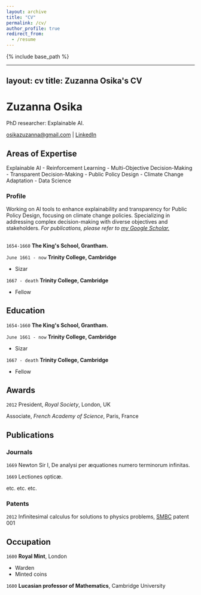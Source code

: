 ```yaml
---
layout: archive
title: "CV"
permalink: /cv/
author_profile: true
redirect_from:
  - /resume
---
```


{% include base_path %}

---
layout: cv
title: Zuzanna Osika's CV
---
# Zuzanna Osika
PhD researcher: Explainable AI.

<div id="webaddress">
<a href="osikazuzanna@gmail.com">osikazuzanna@gmail.com</a>
| <a href="linkedin.com/zuzanna-osika">LinkedIn</a>
</div>


## Areas of Expertise

Explainable AI - Reinforcement Learning - Multi-Objective Decision-Making - Transparent Decision-Making - Public Policy Design - Climate Change Adaptation - Data Science

### Profile

Working on AI tools to enhance explainability and transparency for Public Policy Design, focusing on climate change policies. Specializing in addressing complex decision-making with diverse objectives and stakeholders. 
*For publications, please refer to [my Google Scholar.](https://scholar.google.com/citations?user=R2OlncAAAAAJ&hl=en)*



## 

`1654-1660`
__The King's School, Grantham.__

`June 1661 - now`
__Trinity College, Cambridge__

- Sizar

`1667 - death`
__Trinity College, Cambridge__

- Fellow




## Education

`1654-1660`
__The King's School, Grantham.__

`June 1661 - now`
__Trinity College, Cambridge__

- Sizar

`1667 - death`
__Trinity College, Cambridge__

- Fellow



## Awards

`2012`
President, *Royal Society*, London, UK

Associate, *French Academy of Science*, Paris, France



## Publications

<!-- A list is also available [online](http://scholar.google.co.uk/citations?user=LTOTl0YAAAAJ) -->

### Journals

`1669`
Newton Sir I, De analysi per æquationes numero terminorum infinitas. 

`1669`
Lectiones opticæ.

etc. etc. etc.

### Patents

`2012`
Infinitesimal calculus for solutions to physics problems, [SMBC](http://www.techdirt.com/articles/20121011/09312820678/if-patents-had-been-around-time-newton.shtml) patent 001


## Occupation

`1600`
__Royal Mint__, London

- Warden
- Minted coins

`1600`
__Lucasian professor of Mathematics__, Cambridge University



<!-- ### Footer

Last updated: May 2013 -->

